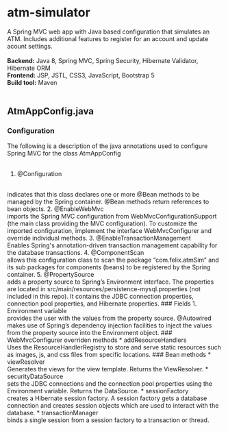 # atm-simulator
A Spring MVC web app with Java based configuration that simulates an ATM. Includes additional features to register for an account and update acount settings.
<br/>
<br/>
**Backend:** Java 8, Spring MVC, Spring Security, Hibernate Validator, Hibernate ORM
<br/>
**Frontend:** JSP, JSTL, CSS3, JavaScript, Bootstrap 5
<br/>
**Build tool:** Maven
<br/>
<br/>
## AtmAppConfig.java
### Configuration
The following is a description of the java annotations used to configure Spring MVC for the class AtmAppConfig
<br/>
<br/>
1. @Configuration
<br/>
indicates that this class declares one or more @Bean methods to be managed by the Spring container. @Bean methods return references to bean objects.
2. @EnableWebMvc
<br/>
imports the Spring MVC configuration from WebMvcConfigurationSupport (the main class providing the MVC configuration). To customize the imported configuration, implement the interface WebMvcConfigurer and override individual methods.
3. @EnableTransactionManagement
<br/>
Enables Spring's annotation-driven transaction management capability for the database transactions.
4. @ComponentScan<br/>
allows this configuration class to scan the package “com.felix.atmSim” and its sub packages for components (beans) to be registered by the Spring container.
5. @PropertySource<br/>
adds a property source to Spring’s Environment interface. The properties are located in src/main/resources/persistence-mysql.properties (not included in this repo). It contains the JDBC connection properties, connection pool properties, and Hibernate properties.
### Fields
1. Environment variable<br/>
provides the user with the values from the property source. @Autowired makes use of Spring’s dependency injection facilities to inject the values from the property source into the Environment object.
### WebMvcConfigurer overriden methods
* addResourceHandlers<br/>
Uses the ResourceHandlerRegistry to store and serve static resources such as images, js, and css files from specific locations.
### Bean methods
* viewResolver<br/>
Generates the views for the view template. Returns the ViewResolver.
* securityDataSource<br/>
sets the JDBC connections and the connection pool properties using the Environment variable. Returns the DataSource.
* sessionFactory<br/>
creates a Hibernate session factory. A session factory gets a database connection and creates session objects which are used to interact with the database.
* transactionManager<br/>
binds a single session from a session factory to a transaction or thread.

